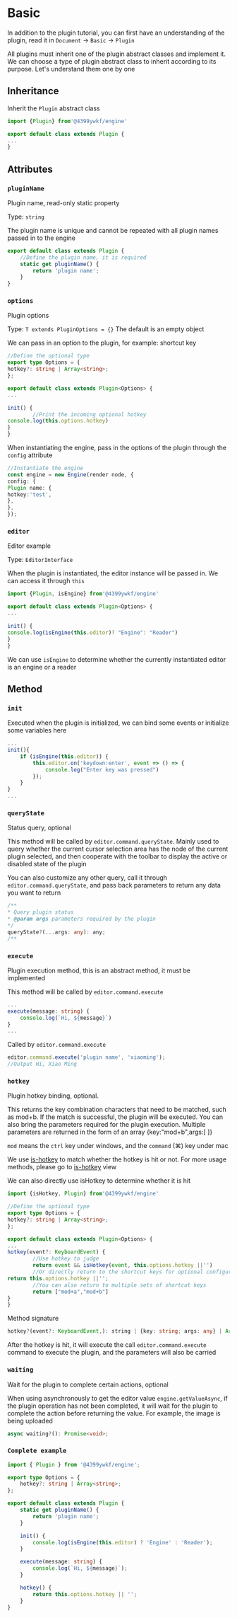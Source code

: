 # Basic

In addition to the plugin tutorial, you can first have an understanding of the plugin, read it in `Document` -> `Basic` -> `Plugin`

All plugins must inherit one of the plugin abstract classes and implement it. We can choose a type of plugin abstract class to inherit according to its purpose. Let's understand them one by one

## Inheritance

Inherit the `Plugin` abstract class

```ts
import {Plugin} from'@4399ywkf/engine'

export default class extends Plugin {
...
}
```

## Attributes

### `pluginName`

Plugin name, read-only static property

Type: `string`

The plugin name is unique and cannot be repeated with all plugin names passed in to the engine

```ts
export default class extends Plugin {
	//Define the plugin name, it is required
	static get pluginName() {
		return 'plugin name';
	}
}
```

### `options`

Plugin options

Type: `T extends PluginOptions = {}` The default is an empty object

We can pass in an option to the plugin, for example: shortcut key

```ts
//Define the optional type
export type Options = {
hotkey?: string | Array<string>;
};

export default class extends Plugin<Options> {
...

init() {
        //Print the incoming optional hotkey
console.log(this.options.hotkey)
}
}
```

When instantiating the engine, pass in the options of the plugin through the `config` attribute

```ts
//Instantiate the engine
const engine = new Engine(render node, {
config: {
Plugin name: {
hotkey:'test',
},
},
});
```

### `editor`

Editor example

Type: `EditorInterface`

When the plugin is instantiated, the editor instance will be passed in. We can access it through `this`

```ts
import {Plugin, isEngine} from'@4399ywkf/engine'

export default class extends Plugin<Options> {
...

init() {
console.log(isEngine(this.editor)? "Engine": "Reader")
}
}
```

We can use `isEngine` to determine whether the currently instantiated editor is an engine or a reader

## Method

### `init`

Executed when the plugin is initialized, we can bind some events or initialize some variables here

```ts
...
init(){
    if (isEngine(this.editor)) {
        this.editor.on('keydown:enter', event => () => {
            console.log("Enter key was pressed")
        });
    }
}
...
```

### `queryState`

Status query, optional

This method will be called by `editor.command.queryState`. Mainly used to query whether the current cursor selection area has the node of the current plugin selected, and then cooperate with the toolbar to display the active or disabled state of the plugin

You can also customize any other query, call it through `editor.command.queryState`, and pass back parameters to return any data you want to return

```ts
/**
* Query plugin status
* @param args parameters required by the plugin
*/
queryState?(...args: any): any;
/**
```

### `execute`

Plugin execution method, this is an abstract method, it must be implemented

This method will be called by `editor.command.execute`

```ts
...
execute(message: string) {
    console.log(`Hi, ${message}`)
}
...
```

Called by `editor.command.execute`

```ts
editor.command.execute('plugin name', 'xiaoming');
//Output Hi, Xiao Ming
```

### `hotkey`

Plugin hotkey binding, optional.

This returns the key combination characters that need to be matched, such as mod+b. If the match is successful, the plugin will be executed. You can also bring the parameters required for the plugin execution. Multiple parameters are returned in the form of an array {key:"mod+b",args:[ ]}

`mod` means the `ctrl` key under windows, and the `command` (⌘) key under mac

We use [is-hotkey](https://github.com/ianstormtaylor/is-hotkey) to match whether the hotkey is hit or not. For more usage methods, please go to [is-hotkey](https://github.com/ianstormtaylor/is-hotkey) view

We can also directly use isHotkey to determine whether it is hit

```ts
import {isHotkey, Plugin} from'@4399ywkf/engine'

//Define the optional type
export type Options = {
hotkey?: string | Array<string>;
};

export default class extends Plugin<Options> {
...
hotkey(event?: KeyboardEvent) {
        //Use hotkey to judge
        return event && isHotkey(event, this.options.hotkey ||'')
        //Or directly return to the shortcut keys for optional configuration
return this.options.hotkey ||'';
        //You can also return to multiple sets of shortcut keys
        return ["mod+a","mod+b"]
}
}
```

Method signature

```ts
hotkey?(event?: KeyboardEvent,): string | {key: string; args: any} | Array<{ key: string; args: any }> | Array<string>;
```

After the hotkey is hit, it will execute the call `editor.command.execute` command to execute the plugin, and the parameters will also be carried

### `waiting`

Wait for the plugin to complete certain actions, optional

When using asynchronously to get the editor value `engine.getValueAsync`, if the plugin operation has not been completed, it will wait for the plugin to complete the action before returning the value. For example, the image is being uploaded

```ts
async waiting?(): Promise<void>;
```

### `Complete example`

```ts
import { Plugin } from '@4399ywkf/engine';

export type Options = {
	hotkey?: string | Array<string>;
};

export default class extends Plugin {
	static get pluginName() {
		return 'plugin name';
	}

	init() {
		console.log(isEngine(this.editor) ? 'Engine' : 'Reader');
	}

	execute(message: string) {
		console.log(`Hi, ${message}`);
	}

	hotkey() {
		return this.options.hotkey || '';
	}
}
```
